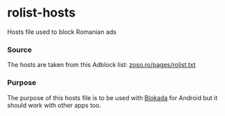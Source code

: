 # rolist-hosts
Hosts file used to block Romanian ads

### Source
The hosts are taken from this Adblock list: [zoso.ro/pages/rolist.txt](https://www.zoso.ro/pages/rolist.txt)

### Purpose
The purpose of this hosts file is to be used with [Blokada](http://blokada.org) for Android but it should work with other apps too.
